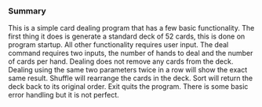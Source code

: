 ### Summary
This is a simple card dealing program that has a few basic functionality. The first thing it does is generate a standard deck of 52 cards, this is done on program startup. All other functionality requires user input. The deal command requires two inputs, the number of hands to deal and the number of cards per hand. Dealing does not remove any cards from the deck. Dealing using the same two parameters twice in a row will show the exact same result. Shuffle will rearrange the cards in the deck. Sort will return the deck back to its original order. Exit quits the program. There is some basic error handling but it is not perfect.
